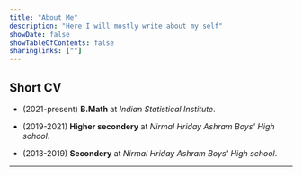 ```yaml
---
title: "About Me"
description: "Here I will mostly write about my self"
showDate: false
showTableOfContents: false
sharinglinks: [""]
---
```



## Short CV

- (2021-present) **B.Math** at *Indian Statistical Institute*.

- (2019-2021)    **Higher secondery** at *Nirmal Hriday Ashram Boys' High school*.

- (2013-2019)   **Secondery** at *Nirmal Hriday Ashram Boys' High school*.

--------